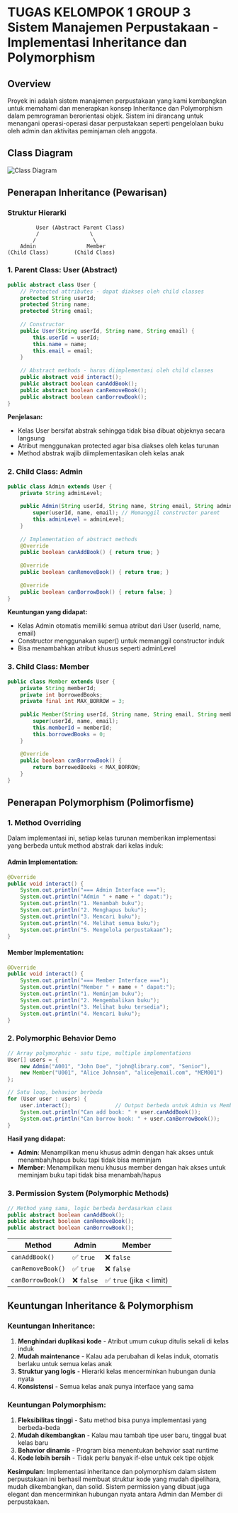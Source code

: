# TUGAS KELOMPOK 1 GROUP 3 Sistem Manajemen Perpustakaan - Implementasi Inheritance dan Polymorphism

## Overview
Proyek ini adalah sistem manajemen perpustakaan yang kami kembangkan untuk memahami dan menerapkan konsep Inheritance dan Polymorphism dalam pemrograman berorientasi objek. Sistem ini dirancang untuk menangani operasi-operasi dasar perpustakaan seperti pengelolaan buku oleh admin dan aktivitas peminjaman oleh anggota.

## Class Diagram

![Class Diagram](docs/Soal%20No%20-%201%20Class%20Diagram/ClassDiagramImage.png)

## Penerapan Inheritance (Pewarisan)

### Struktur Hierarki
```
         User (Abstract Parent Class)
         /                \
        /                  \
    Admin                Member
(Child Class)        (Child Class)
```

### 1. Parent Class: User (Abstract)
```java
public abstract class User {
    // Protected attributes - dapat diakses oleh child classes
    protected String userId;
    protected String name;
    protected String email;
    
    // Constructor
    public User(String userId, String name, String email) {
        this.userId = userId;
        this.name = name;
        this.email = email;
    }
    
    // Abstract methods - harus diimplementasi oleh child classes
    public abstract void interact();
    public abstract boolean canAddBook();
    public abstract boolean canRemoveBook();
    public abstract boolean canBorrowBook();
}
```

**Penjelasan:**
- Kelas User bersifat abstrak sehingga tidak bisa dibuat objeknya secara langsung
- Atribut menggunakan protected agar bisa diakses oleh kelas turunan
- Method abstrak wajib diimplementasikan oleh kelas anak

### 2. Child Class: Admin
```java
public class Admin extends User {
    private String adminLevel;
    
    public Admin(String userId, String name, String email, String adminLevel) {
        super(userId, name, email); // Memanggil constructor parent
        this.adminLevel = adminLevel;
    }
    
    // Implementation of abstract methods
    @Override
    public boolean canAddBook() { return true; }
    
    @Override
    public boolean canRemoveBook() { return true; }
    
    @Override
    public boolean canBorrowBook() { return false; }
}
```

**Keuntungan yang didapat:**
- Kelas Admin otomatis memiliki semua atribut dari User (userId, name, email)
- Constructor menggunakan super() untuk memanggil constructor induk
- Bisa menambahkan atribut khusus seperti adminLevel

### 3. Child Class: Member
```java
public class Member extends User {
    private String memberId;
    private int borrowedBooks;
    private final int MAX_BORROW = 3;
    
    public Member(String userId, String name, String email, String memberId) {
        super(userId, name, email);
        this.memberId = memberId;
        this.borrowedBooks = 0;
    }
    
    @Override
    public boolean canBorrowBook() { 
        return borrowedBooks < MAX_BORROW; 
    }
}
```

## Penerapan Polymorphism (Polimorfisme)

### 1. Method Overriding
Dalam implementasi ini, setiap kelas turunan memberikan implementasi yang berbeda untuk method abstrak dari kelas induk:

#### Admin Implementation:
```java
@Override
public void interact() {
    System.out.println("=== Admin Interface ===");
    System.out.println("Admin " + name + " dapat:");
    System.out.println("1. Menambah buku");
    System.out.println("2. Menghapus buku");
    System.out.println("3. Mencari buku");
    System.out.println("4. Melihat semua buku");
    System.out.println("5. Mengelola perpustakaan");
}
```

#### Member Implementation:
```java
@Override
public void interact() {
    System.out.println("=== Member Interface ===");
    System.out.println("Member " + name + " dapat:");
    System.out.println("1. Meminjam buku");
    System.out.println("2. Mengembalikan buku");
    System.out.println("3. Melihat buku tersedia");
    System.out.println("4. Mencari buku");
}
```

### 2. Polymorphic Behavior Demo
```java
// Array polymorphic - satu tipe, multiple implementations
User[] users = {
    new Admin("A001", "John Doe", "john@library.com", "Senior"),
    new Member("U001", "Alice Johnson", "alice@email.com", "MEM001")
};

// Satu loop, behavior berbeda
for (User user : users) {
    user.interact();              // Output berbeda untuk Admin vs Member
    System.out.println("Can add book: " + user.canAddBook());
    System.out.println("Can borrow book: " + user.canBorrowBook());
}
```

**Hasil yang didapat:**
- **Admin**: Menampilkan menu khusus admin dengan hak akses untuk menambah/hapus buku tapi tidak bisa meminjam
- **Member**: Menampilkan menu khusus member dengan hak akses untuk meminjam buku tapi tidak bisa menambah/hapus

### 3. Permission System (Polymorphic Methods)
```java
// Method yang sama, logic berbeda berdasarkan class
public abstract boolean canAddBook();
public abstract boolean canRemoveBook();
public abstract boolean canBorrowBook();
```

| Method | Admin | Member |
|--------|-------|--------|
| `canAddBook()` | ✅ `true` | ❌ `false` |
| `canRemoveBook()` | ✅ `true` | ❌ `false` |
| `canBorrowBook()` | ❌ `false` | ✅ `true` (jika < limit) |

## Keuntungan Inheritance & Polymorphism

### Keuntungan Inheritance:
1. **Menghindari duplikasi kode** - Atribut umum cukup ditulis sekali di kelas induk
2. **Mudah maintenance** - Kalau ada perubahan di kelas induk, otomatis berlaku untuk semua kelas anak
3. **Struktur yang logis** - Hierarki kelas mencerminkan hubungan dunia nyata
4. **Konsistensi** - Semua kelas anak punya interface yang sama

### Keuntungan Polymorphism:
1. **Fleksibilitas tinggi** - Satu method bisa punya implementasi yang berbeda-beda
2. **Mudah dikembangkan** - Kalau mau tambah tipe user baru, tinggal buat kelas baru
3. **Behavior dinamis** - Program bisa menentukan behavior saat runtime
4. **Kode lebih bersih** - Tidak perlu banyak if-else untuk cek tipe objek

**Kesimpulan**: Implementasi inheritance dan polymorphism dalam sistem perpustakaan ini berhasil membuat struktur kode yang mudah dipelihara, mudah dikembangkan, dan solid. Sistem permission yang dibuat juga elegant dan mencerminkan hubungan nyata antara Admin dan Member di perpustakaan.
